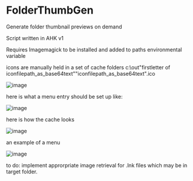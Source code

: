 # FolderThumbGen

Generate folder thumbnail previews on demand

Script written in AHK v1

Requires Imagemagick to be installed and added to paths environmental variable

icons are manually held in a set of cache folders c:\out\"firstletter of iconfilepath_as_base64text"\"iconfilepath_as_base64text".ico

![image](https://github.com/wolfman616/FolderThumbGen/assets/62726599/f6d21c2a-cdb6-4620-92a5-7bb2cb38fd21)

here is what a menu entry should be set up like:

![image](https://github.com/wolfman616/FolderThumbGen/assets/62726599/f728628f-06b7-470b-a5f8-3209a7f8a6f5)


here is how the cache looks 

![image](https://github.com/wolfman616/FolderThumbGen/assets/62726599/cd086f97-b13f-41ad-ac90-c7bcd1fb25eb)

an example of a menu

![image](https://github.com/wolfman616/FolderThumbGen/assets/62726599/2dd2e970-7ff3-4bbc-bcdd-840bcbcbe0a6)

to do: implement approrpriate image retrieval for .lnk files which may be in target folder. 
